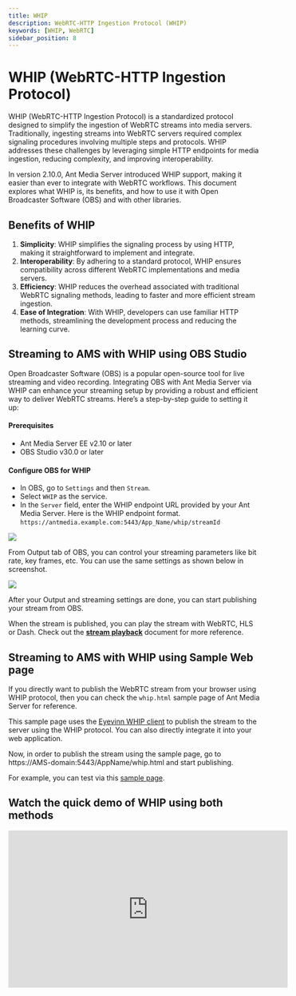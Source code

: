 ```yaml
---
title: WHIP
description: WebRTC-HTTP Ingestion Protocol (WHIP)
keywords: [WHIP, WebRTC]
sidebar_position: 8
---
```


# WHIP (WebRTC-HTTP Ingestion Protocol)

WHIP (WebRTC-HTTP Ingestion Protocol) is a standardized protocol designed to simplify the ingestion of WebRTC streams into media servers. Traditionally, ingesting streams into WebRTC servers required complex signaling procedures involving multiple steps and protocols. WHIP addresses these challenges by leveraging simple HTTP endpoints for media ingestion, reducing complexity, and improving interoperability.

In version 2.10.0, Ant Media Server introduced WHIP support, making it easier than ever to integrate with WebRTC workflows. This document explores what WHIP is, its benefits, and how to use it with Open Broadcaster Software (OBS) and with other libraries.

## Benefits of WHIP

1.  **Simplicity**: WHIP simplifies the signaling process by using HTTP, making it straightforward to implement and integrate.
2.  **Interoperability**: By adhering to a standard protocol, WHIP ensures compatibility across different WebRTC implementations and media servers.
3.  **Efficiency**: WHIP reduces the overhead associated with traditional WebRTC signaling methods, leading to faster and more efficient stream ingestion.
4.  **Ease of Integration**: With WHIP, developers can use familiar HTTP methods, streamlining the development process and reducing the learning curve.

## Streaming to AMS with WHIP using OBS Studio 

Open Broadcaster Software (OBS) is a popular open-source tool for live streaming and video recording. Integrating OBS with Ant Media Server via WHIP can enhance your streaming setup by providing a robust and efficient way to deliver WebRTC streams. Here’s a step-by-step guide to setting it up:

#### Prerequisites

- Ant Media Server EE v2.10 or later
- OBS Studio v30.0 or later

#### Configure OBS for WHIP

- In OBS, go to  `Settings`  and then  `Stream`.
- Select `WHIP` as the service.
- In the  `Server`  field, enter the WHIP endpoint URL provided by your Ant Media Server. Here is the WHIP endpoint format.
`https://antmedia.example.com:5443/App_Name/whip/streamId`

 ![](@site/static/img/publish-live-stream/whip/whip-settings.png)

From Output tab of OBS, you can control your streaming parameters like bit rate, key frames, etc. You can use the same settings as shown below in screenshot.

![](@site/static/img/obs-rtmp-image/OBS-Output.png)

After your Output and streaming settings are done, you can start publishing your stream from OBS.

When the stream is published, you can play the stream with WebRTC, HLS or Dash. Check out the [**stream playback**](https://antmedia.io/docs/category/playing-live-streams/) document for more reference.


## Streaming to AMS with WHIP using Sample Web page

If you directly want to publish the WebRTC stream from your browser using WHIP protocol, then you can check the `whip.html` sample page of Ant Media Server for reference. 

This sample page uses the [Eyevinn WHIP client](https://www.npmjs.com/package/@eyevinn/whip-endpoint) to publish the stream to the server using the WHIP protocol. You can also directly integrate it into your web application.

Now, in order to publish the stream using the sample page, go to https://AMS-domain:5443/AppName/whip.html and start publishing.

For example, you can test via this [sample page](https://test.antmedia.io:5443/WebRTCAppEE/whip.html).


## Watch the quick demo of WHIP using both methods

<iframe width="560" height="315" src="https://www.youtube.com/embed/hw0gs7Dxym4?si=UyJ2sATPyMF-iWWO" title="YouTube video player" frameborder="0" allow="accelerometer; autoplay; clipboard-write; encrypted-media; gyroscope; picture-in-picture; web-share" referrerpolicy="strict-origin-when-cross-origin" allowfullscreen></iframe>
